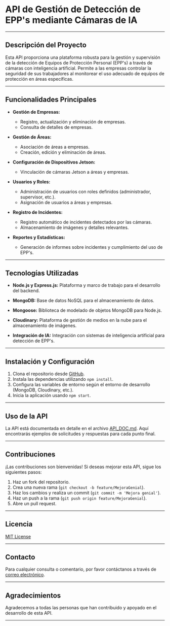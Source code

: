 # API de Gestión de Detección de EPP's mediante Cámaras de IA

---

## Descripción del Proyecto

Esta API proporciona una plataforma robusta para la gestión y supervisión de la detección de Equipos de Protección Personal (EPP's) a través de cámaras con inteligencia artificial. Permite a las empresas controlar la seguridad de sus trabajadores al monitorear el uso adecuado de equipos de protección en áreas específicas.

---

## Funcionalidades Principales

- **Gestión de Empresas:**
  - Registro, actualización y eliminación de empresas.
  - Consulta de detalles de empresas.

- **Gestión de Áreas:**
  - Asociación de áreas a empresas.
  - Creación, edición y eliminación de áreas.

- **Configuración de Dispositivos Jetson:**
  - Vinculación de cámaras Jetson a áreas y empresas.

- **Usuarios y Roles:**
  - Administración de usuarios con roles definidos (administrador, supervisor, etc.).
  - Asignación de usuarios a áreas y empresas.

- **Registro de Incidentes:**
  - Registro automático de incidentes detectados por las cámaras.
  - Almacenamiento de imágenes y detalles relevantes.

- **Reportes y Estadísticas:**
  - Generación de informes sobre incidentes y cumplimiento del uso de EPP's.

---

## Tecnologías Utilizadas

- **Node.js y Express.js:** Plataforma y marco de trabajo para el desarrollo del backend.

- **MongoDB:** Base de datos NoSQL para el almacenamiento de datos.

- **Mongoose:** Biblioteca de modelado de objetos MongoDB para Node.js.

- **Cloudinary:** Plataforma de gestión de medios en la nube para el almacenamiento de imágenes.

- **Integración de IA:** Integración con sistemas de inteligencia artificial para detección de EPP's.

---

## Instalación y Configuración

1. Clona el repositorio desde [GitHub](https://github.com/tu-usuario/tu-repositorio).
2. Instala las dependencias utilizando `npm install`.
3. Configura las variables de entorno según el entorno de desarrollo (MongoDB, Cloudinary, etc.).
4. Inicia la aplicación usando `npm start`.

---

## Uso de la API

La API está documentada en detalle en el archivo [API_DOC.md](API_DOC.md). Aquí encontrarás ejemplos de solicitudes y respuestas para cada punto final.

---

## Contribuciones

¡Las contribuciones son bienvenidas! Si deseas mejorar esta API, sigue los siguientes pasos:

1. Haz un fork del repositorio.
2. Crea una nueva rama (`git checkout -b feature/MejoraGenial`).
3. Haz los cambios y realiza un commit (`git commit -m 'Mejora genial'`).
4. Haz un push a la rama (`git push origin feature/MejoraGenial`).
5. Abre un pull request.

---

## Licencia

[MIT License](LICENSE)

---

## Contacto

Para cualquier consulta o comentario, por favor contáctanos a través de [correo electrónico](mailto:tuemail@example.com).

---

## Agradecimientos

Agradecemos a todas las personas que han contribuido y apoyado en el desarrollo de esta API.

---
